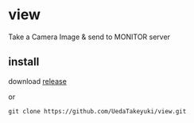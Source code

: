 # view
Take a Camera Image &amp; send to MONITOR server

## install
download [release](https://github.com/UedaTakeyuki/view/releases)

or 

```
git clone https://github.com/UedaTakeyuki/view.git
```
